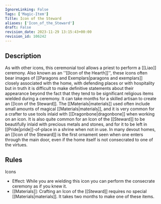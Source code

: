 ```yaml
---
IgnoreLinking: False
Tags: ['Magic-Item']
Title: Icon of the Steward
aliases: ['Icon_of_the_Steward']
draft: False
revision_date: 2023-11-29 13:15:43+00:00
revision_id: 106242
---
```


## Description
As with other icons, this ceremonial tool allows a priest to perform a [[Liao]] ceremony. Also known as an ''[[Icon of the Hearth]]'', these icons often bear images of [[Paragons and Exemplars|paragons and exemplars]] closely associated with the home, with defending places or with hospitality but in truth it is difficult to make definitive statements about their appearance beyond the fact that they tend to be significant religious items wielded during a ceremony.
It can take months for a skilled artisan to create an [[Icon of the Steward]]. The [[Materials|materials]] used often include small amounts of magical [[Materials|materials]], and it is very common for a crafter to use tools inlaid with [[Dragonbone|dragonbone]] when working on an icon. It is also quite common for an Icon of the [[Steward]] to be beautifully inlaid with precious metals and stones, and for it to be left in [[Pride|pride]]-of-place in a shrine when not in use. In many devout homes, an [[Icon of the Steward]] is the first ornament seen when one enters through the main door, even if the home itself is not consecrated to one of the virtues.
## Rules
Icons
* Effect: While you are wielding this icon you can perform the consecrate ceremony as if you knew it.
* [[Materials]]: Crafting an Icon of the [[Steward]] requires no special [[Materials|materials]]. It takes two months to make one of these items.